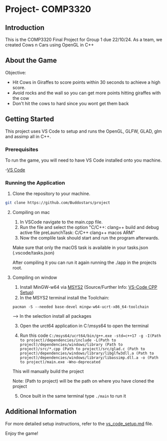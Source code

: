 # Project- COMP3320

## Introduction
This is the COMP3320 Final Project for Group 1 due 22/10/24. As a team, we created Cows n Cars using OpenGL in C++ 
## About the Game
Objective:
- Hit Cows in Giraffes to score points within 30 seconds to achieve a high score.   
- Avoid rocks and the wall so you can get more points hitting giraffes with the cow
- Don't hit the cows to hard since you wont get them back
## Getting Started

This project uses VS Code to setup and runs the OpenGL, GLFW, GLAD, glm and assimp all in C++.

### Prerequisites
To run the game, you will need to have VS Code installed onto you machine.

-[VS Code](https://code.visualstudio.com)

### Running the Application

1. Clone the repository to your machine.

```bash
git clone https://github.com/Buddostars/project

```
2.  Compiling on mac

    1. In VSCode navigate to the main.cpp file.
    2. Run the file and select the option "C/C++: clang++ build and debug active file preLaunchTask: C/C++ clang++ macos ARM"
    3. Now the complile task should start and run the program afterwards.

    Make sure that only the macOS task is available in your tasks.json (.vscode/tasks.json)

    After compiling it you can run it again running the ./app in the projects root.

3. Compiling on window

    1. Install MinGW-w64 via [MSYS2](https://github.com/msys2/msys2-installer/releases/download/2024-01-13/msys2-x86_64-20240113.exe) (Source/Further Info: [VS-Code CPP Setup](https://code.visualstudio.com/docs/cpp/config-mingw))
    2. In the MSYS2 terminal install the Toolchain:
    
    `pacman -S --needed base-devel mingw-w64-ucrt-x86_64-toolchain`
    
    --> In the selection install all packages

    3. Open the urct64 application in C:\msys64 to open the terminal

    4. Run this code
    `C:/msys64/ucrt64/bin/g++.exe -std=c++17 -g -I(Path to project)/dependencies/include -L(Path to project)/dependencies/windows/library (Path to project)/src/*.cpp (Path to project)/src/glad.c (Path to project)/dependencies/windows/library/libglfw3dll.a (Path to project)/dependencies/windows/library/libassimp.dll.a -o (Path to project)/main.exe -Wno-deprecated`

    This will manually build the project

    Note: (Path to project) will be the path on where you have cloned the project

    5. Once built in the same terminal type `./main` to run it 

## Additional Information

For more detailed setup instructions, refer to the [vs_code_setup.md](vs_code_setup.md) file.

Enjoy the game!